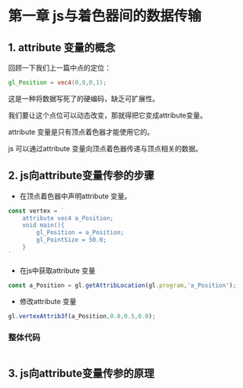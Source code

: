 # 第一章 js与着色器间的数据传输

## 1. attribute 变量的概念

回顾一下我们上一篇中点的定位：

```glsl
gl_Position = vec4(0,0,0,1);
```

这是一种将数据写死了的硬编码，缺乏可扩展性。

我们要让这个点位可以动态改变，那就得把它变成attribute变量。

attribute 变量是只有顶点着色器才能使用它的。

js 可以通过attribute 变量向顶点着色器传递与顶点相关的数据。

## 2. js向attribute变量传参的步骤

+ 在顶点着色器中声明attribute 变量。

```js
const vertex = `
    attribute vec4 a_Position;
    void main(){
        gl_Position = a_Position;
        gl_PointSize = 50.0;
    }
`
```

+ 在js中获取attribute 变量

```js
const a_Position = gl.getAttribLocation(gl.program,'a_Position');
```

+ 修改attribute 变量

```js
gl.vertexAttrib3f(a_Position,0.0,0.5,0.0);
```

### 整体代码

```js

```



## 3. js向attribute变量传参的原理



